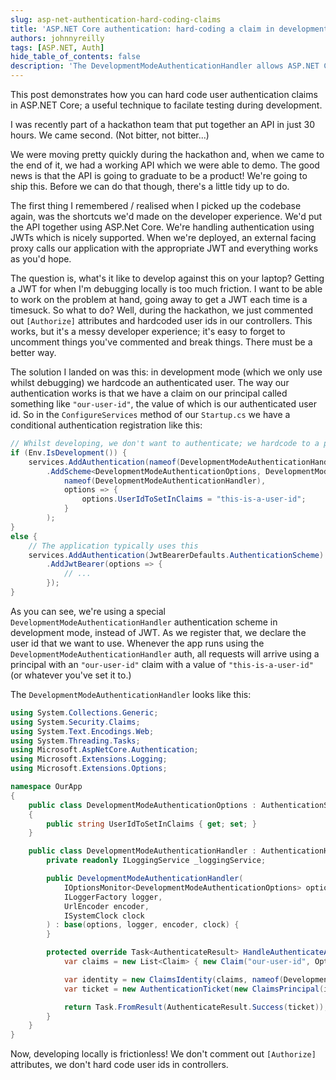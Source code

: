 ```yaml
---
slug: asp-net-authentication-hard-coding-claims
title: 'ASP.NET Core authentication: hard-coding a claim in development'
authors: johnnyreilly
tags: [ASP.NET, Auth]
hide_table_of_contents: false
description: 'The DevelopmentModeAuthenticationHandler allows ASP.NET Core developers to hard code user authentication claims during development, easing testing.'
---
```


This post demonstrates how you can hard code user authentication claims in ASP.NET Core; a useful technique to facilate testing during development.

<!--truncate-->

I was recently part of a hackathon team that put together an API in just 30 hours. We came second. (Not bitter, not bitter...)

We were moving pretty quickly during the hackathon and, when we came to the end of it, we had a working API which we were able to demo. The good news is that the API is going to graduate to be a product! We're going to ship this. Before we can do that though, there's a little tidy up to do.

The first thing I remembered / realised when I picked up the codebase again, was the shortcuts we'd made on the developer experience. We'd put the API together using ASP.Net Core. We're handling authentication using JWTs which is nicely supported. When we're deployed, an external facing proxy calls our application with the appropriate JWT and everything works as you'd hope.

The question is, what's it like to develop against this on your laptop? Getting a JWT for when I'm debugging locally is too much friction. I want to be able to work on the problem at hand, going away to get a JWT each time is a timesuck. So what to do? Well, during the hackathon, we just commented out `[Authorize]` attributes and hardcoded user ids in our controllers. This works, but it's a messy developer experience; it's easy to forget to uncomment things you've commented and break things. There must be a better way.

The solution I landed on was this: in development mode (which we only use whilst debugging) we hardcode an authenticated user. The way our authentication works is that we have a claim on our principal called something like `"our-user-id"`, the value of which is our authenticated user id. So in the `ConfigureServices` method of our `Startup.cs` we have a conditional authentication registration like this:

```cs
// Whilst developing, we don't want to authenticate; we hardcode to a particular users id
if (Env.IsDevelopment()) {
    services.AddAuthentication(nameof(DevelopmentModeAuthenticationHandler))
        .AddScheme<DevelopmentModeAuthenticationOptions, DevelopmentModeAuthenticationHandler>(
            nameof(DevelopmentModeAuthenticationHandler),
            options => {
                options.UserIdToSetInClaims = "this-is-a-user-id";
            }
        );
}
else {
    // The application typically uses this
    services.AddAuthentication(JwtBearerDefaults.AuthenticationScheme)
        .AddJwtBearer(options => {
            // ...
        });
}
```

As you can see, we're using a special `DevelopmentModeAuthenticationHandler` authentication scheme in development mode, instead of JWT. As we register that, we declare the user id that we want to use. Whenever the app runs using the `DevelopmentModeAuthenticationHandler` auth, all requests will arrive using a principal with an `"our-user-id"` claim with a value of `"this-is-a-user-id"` (or whatever you've set it to.)

The `DevelopmentModeAuthenticationHandler` looks like this:

```cs
using System.Collections.Generic;
using System.Security.Claims;
using System.Text.Encodings.Web;
using System.Threading.Tasks;
using Microsoft.AspNetCore.Authentication;
using Microsoft.Extensions.Logging;
using Microsoft.Extensions.Options;

namespace OurApp
{
    public class DevelopmentModeAuthenticationOptions : AuthenticationSchemeOptions
    {
        public string UserIdToSetInClaims { get; set; }
    }

    public class DevelopmentModeAuthenticationHandler : AuthenticationHandler<DevelopmentModeAuthenticationOptions> {
        private readonly ILoggingService _loggingService;

        public DevelopmentModeAuthenticationHandler(
            IOptionsMonitor<DevelopmentModeAuthenticationOptions> options,
            ILoggerFactory logger,
            UrlEncoder encoder,
            ISystemClock clock
        ) : base(options, logger, encoder, clock) {
        }

        protected override Task<AuthenticateResult> HandleAuthenticateAsync() {
            var claims = new List<Claim> { new Claim("our-user-id", Options.UserIdToSetInClaims) };

            var identity = new ClaimsIdentity(claims, nameof(DevelopmentModeAuthenticationHandler));
            var ticket = new AuthenticationTicket(new ClaimsPrincipal(identity), Scheme.Name);

            return Task.FromResult(AuthenticateResult.Success(ticket));
        }
    }
}
```

Now, developing locally is frictionless! We don't comment out `[Authorize]` attributes, we don't hard code user ids in controllers.
